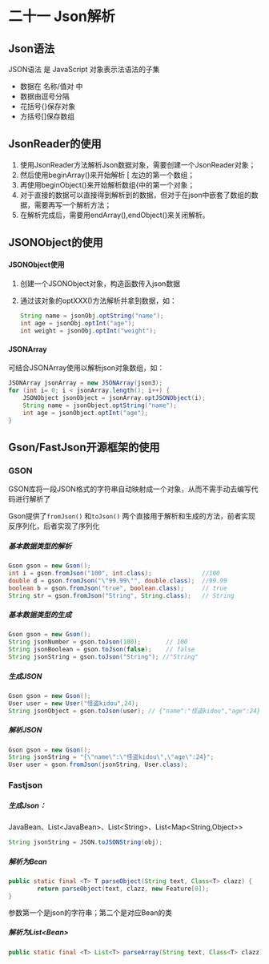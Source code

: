 # 二十一 Json解析

## Json语法

JSON语法 是 JavaScript 对象表示法语法的子集

- 数据在 名称/值对 中
- 数据由逗号分隔
- 花括号{}保存对象
- 方括号[]保存数组

## JsonReader的使用

1. 使用JsonReader方法解析Json数据对象，需要创建一个JsonReader对象；
2. 然后使用beginArray()来开始解析 [ 左边的第一个数组；
3. 再使用beginObject()来开始解析数组{中的第一个对象；
4. 对于直接的数据可以直接得到解析到的数据，但对于在json中嵌套了数组的数据，需要再写一个解析方法；
5. 在解析完成后，需要用endArray(),endObject()来关闭解析。

## JSONObject的使用

#### JSONObject使用

1. 创建一个JSONObject对象，构造函数传入json数据

2. 通过该对象的optXXX()方法解析并拿到数据，如：

   ```java
   String name = jsonObj.optString("name");
   int age = jsonObj.optInt("age");
   int weight = jsonObj.optInt("weight");
   ```

#### JSONArray

可结合JSONArray使用以解析json对象数组，如：

```java
JSONArray jsonArray = new JSONArray(json3);
for (int i= 0; i < jsonArray.length(); i++) {
    JSONObject jsonObject = jsonArray.optJSONObject(i);
    String name = jsonObject.optString("name");
    int age = jsonObject.optInt("age");
}
```

## Gson/FastJson开源框架的使用

### GSON

GSON库将一段JSON格式的字符串自动映射成一个对象，从而不需手动去编写代码进行解析了

Gson提供了`fromJson()` 和`toJson()` 两个直接用于解析和生成的方法，前者实现反序列化，后者实现了序列化

##### 基本数据类型的解析

```java
Gson gson = new Gson();
int i = gson.fromJson("100", int.class);              //100
double d = gson.fromJson("\"99.99\"", double.class);  //99.99
boolean b = gson.fromJson("true", boolean.class);     // true
String str = gson.fromJson("String", String.class);   // String
```

##### 基本数据类型的生成

```java
Gson gson = new Gson();
String jsonNumber = gson.toJson(100);       // 100
String jsonBoolean = gson.toJson(false);    // false
String jsonString = gson.toJson("String"); //"String"
```

##### 生成JSON

```java
Gson gson = new Gson();
User user = new User("怪盗kidou",24);
String jsonObject = gson.toJson(user); // {"name":"怪盗kidou","age":24}
```

##### 解析JSON

```java
Gson gson = new Gson();
String jsonString = "{\"name\":\"怪盗kidou\",\"age\":24}";
User user = gson.fromJson(jsonString, User.class);
```

### Fastjson

##### 生成Json：

JavaBean、List\<JavaBean>、List\<String>、List<Map<String,Object>>

```java
String jsonString = JSON.toJSONString(obj);
```

##### 解析为Bean

```java
public static final <T> T parseObject(String text, Class<T> clazz) {
        return parseObject(text, clazz, new Feature[0]);
}
```

参数第一个是json的字符串；第二个是对应Bean的类

##### 解析为List\<Bean>

```java
public static final <T> List<T> parseArray(String text, Class<T> clazz) {...}
```
